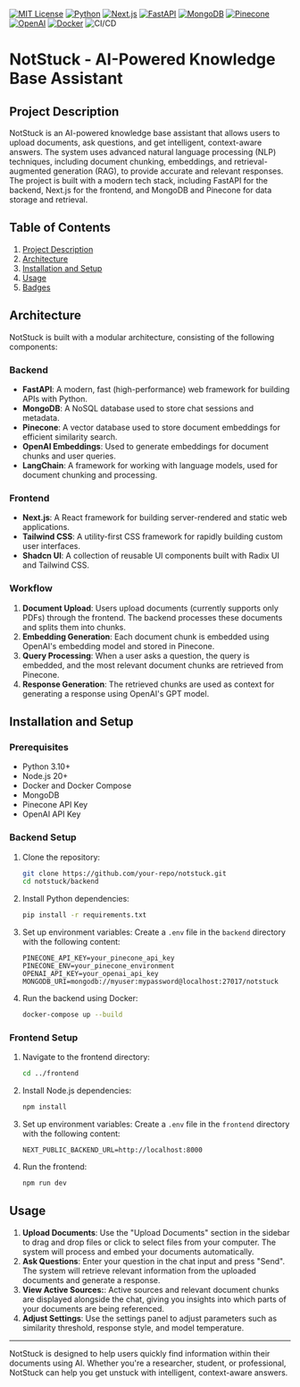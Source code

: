 [![MIT License](https://img.shields.io/badge/License-MIT-green.svg)](https://opensource.org/licenses/MIT)
[![Python](https://img.shields.io/badge/Python-3.10+-blue.svg)](https://www.python.org/)
[![Next.js](https://img.shields.io/badge/Next.js-15.1.6-blue.svg)](https://nextjs.org/)
[![FastAPI](https://img.shields.io/badge/FastAPI-0.95.0-blue.svg)](https://fastapi.tiangolo.com/)
[![MongoDB](https://img.shields.io/badge/MongoDB-6.0-green.svg)](https://www.mongodb.com/)
[![Pinecone](https://img.shields.io/badge/Pinecone-Vector%20DB-orange.svg)](https://www.pinecone.io/)
[![OpenAI](https://img.shields.io/badge/OpenAI-GPT-9cf.svg)](https://openai.com/)
[![Docker](https://img.shields.io/badge/Docker-20.10.17-blue.svg)](https://www.docker.com/)
![CI/CD](https://github.com/praneethravuri/notstuck/actions/workflows/ci-cd.yml/badge.svg)

# NotStuck - AI-Powered Knowledge Base Assistant

## Project Description
NotStuck is an AI-powered knowledge base assistant that allows users to upload documents, ask questions, and get intelligent, context-aware answers. The system uses advanced natural language processing (NLP) techniques, including document chunking, embeddings, and retrieval-augmented generation (RAG), to provide accurate and relevant responses. The project is built with a modern tech stack, including FastAPI for the backend, Next.js for the frontend, and MongoDB and Pinecone for data storage and retrieval.

## Table of Contents
1. [Project Description](#project-description)
2. [Architecture](#architecture)
3. [Installation and Setup](#installation-and-setup)
4. [Usage](#usage)
5. [Badges](#badges)

## Architecture
NotStuck is built with a modular architecture, consisting of the following components:

### Backend
- **FastAPI**: A modern, fast (high-performance) web framework for building APIs with Python.
- **MongoDB**: A NoSQL database used to store chat sessions and metadata.
- **Pinecone**: A vector database used to store document embeddings for efficient similarity search.
- **OpenAI Embeddings**: Used to generate embeddings for document chunks and user queries.
- **LangChain**: A framework for working with language models, used for document chunking and processing.

### Frontend
- **Next.js**: A React framework for building server-rendered and static web applications.
- **Tailwind CSS**: A utility-first CSS framework for rapidly building custom user interfaces.
- **Shadcn UI**: A collection of reusable UI components built with Radix UI and Tailwind CSS.

### Workflow
1. **Document Upload**: Users upload documents (currently supports only PDFs) through the frontend. The backend processes these documents and splits them into chunks.
2. **Embedding Generation**: Each document chunk is embedded using OpenAI's embedding model and stored in Pinecone.
3. **Query Processing**: When a user asks a question, the query is embedded, and the most relevant document chunks are retrieved from Pinecone.
4. **Response Generation**: The retrieved chunks are used as context for generating a response using OpenAI's GPT model.

## Installation and Setup

### Prerequisites
- Python 3.10+
- Node.js 20+
- Docker and Docker Compose
- MongoDB
- Pinecone API Key
- OpenAI API Key

### Backend Setup
1. Clone the repository:
   ```bash
   git clone https://github.com/your-repo/notstuck.git
   cd notstuck/backend
   ```
2. Install Python dependencies:
   ```bash
   pip install -r requirements.txt
   ```
3. Set up environment variables:
   Create a `.env` file in the `backend` directory with the following content:
   ```env
   PINECONE_API_KEY=your_pinecone_api_key
   PINECONE_ENV=your_pinecone_environment
   OPENAI_API_KEY=your_openai_api_key
   MONGODB_URI=mongodb://myuser:mypassword@localhost:27017/notstuck
   ```
4. Run the backend using Docker:
   ```bash
   docker-compose up --build
   ```

### Frontend Setup
1. Navigate to the frontend directory:
   ```bash
   cd ../frontend
   ```
2. Install Node.js dependencies:
   ```bash
   npm install
   ```
3. Set up environment variables:
   Create a `.env` file in the `frontend` directory with the following content:
   ```env
   NEXT_PUBLIC_BACKEND_URL=http://localhost:8000
   ```
4. Run the frontend:
   ```bash
   npm run dev
   ```

## Usage
1. **Upload Documents**: Use the "Upload Documents" section in the sidebar to drag and drop files or click to select files from your computer. The system will process and embed your documents automatically.
2. **Ask Questions**: Enter your question in the chat input and press "Send". The system will retrieve relevant information from the uploaded documents and generate a response.
3. **View Active Sources:**: Active sources and relevant document chunks are displayed alongside the chat, giving you insights into which parts of your documents are being referenced.
4. **Adjust Settings**: Use the settings panel to adjust parameters such as similarity threshold, response style, and model temperature.


---

NotStuck is designed to help users quickly find information within their documents using AI. Whether you're a researcher, student, or professional, NotStuck can help you get unstuck with intelligent, context-aware answers.